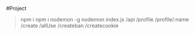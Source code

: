#Project
>npm i 
>npm i nodemon -g
>nodemon index.js
>/api
>/profile /profile/:name
>/create /allUse
>/createban
>/createcookie